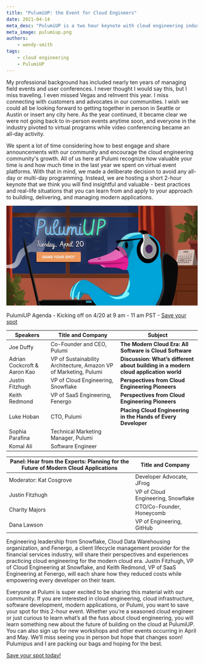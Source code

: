 ```yaml
---
title: "PulumiUP: the Event for Cloud Engineers"
date: 2021-04-14
meta_desc: "PulumiUP is a two hour keynote with cloud engineering industry leaders Adrian Cockcroft, VP of Sustainability Engineering at Amazon, Justin Fitzhugh, VP of Cloud Engineering at Snowflake, Keith Redmond, VP of SaaS Engineering at Fenergo."
meta_image: pulumiup.png
authors:
    - wendy-smith
tags:
    - cloud engineering
    - PulumiUP
---
```


My professional background has included nearly ten years of managing field events and user conferences. I never thought I would say this, but I miss traveling. I even missed Vegas and reInvent this year. I miss connecting with customers and advocates in our communities. I wish we could all be looking forward to getting together in person in Seattle or Austin or insert any city here. As the year continued, it became clear we were not going back to in-person events anytime soon, and everyone in the industry pivoted to virtual programs while video conferencing became an all-day activity.

<!--more-->

We spent a lot of time considering how to best engage and share announcements with our community and encourage the cloud engineering community's growth. All of us here at Pulumi recognize how valuable your time is and how much time in the last year we spent on virtual event platforms. With that in mind, we made a deliberate decision to avoid any all-day or multi-day programming. Instead, we are hosting a short 2-hour keynote that we think you will find insightful and valuable - best practices and real-life situations that you can learn from and apply to your approach to building, delivering, and managing modern applications.

![PulumiUP](pulumiup.png)

PulumiUP Agenda - Kicking off on 4/20 at 9 am - 11 am PST - [Save your spot](https://www.pulumi.com/pulumi-up/)

| **Speakers** | **Title and Company** | **Subject** |
| - | - |- |
| Joe Duffy | Co-Founder and CEO, Pulumi | **The Modern Cloud Era: All Software is Cloud Software** |
|Adrian Cockcroft & Aaron Kao                | VP of Sustainability Architecture, Amazon VP of Marketing, Pulumi | **Discussion: What’s different about building in a modern cloud application world** |
| Justin Fitzhugh | VP of Cloud Engineering, Snowflake | **Perspectives from Cloud Engineering Pioneers** |
| Keith Redmond | VP of SaaS Engineering, Fenergo | **Perspectives from Cloud Engineering Pioneers** |
| Luke Hoban | CTO, Pulumi | **Placing Cloud Engineering in the Hands of Every Developer** |
| Sophia Parafina | Technical Marketing Manager, Pulumi|
| Komal Ali | Software Engineer |

| **Panel: Hear from the Experts: Planning for the Future of Modern Cloud Applications** | **Title and Company** |
|- | - |
| Moderator: Kat Cosgrove | Developer Advocate, JFrog |
| Justin Fitzhugh | VP of Cloud Engineering, Snowflake |
| Charity Majors |  CTO/Co-Founder, Honeycomb |
| Dana Lawson |  VP of Engineering, GitHub  |

Engineering leadership from Snowflake, Cloud Data Warehousing organization, and Fenergo, a client lifecycle management provider for the financial services industry, will share their perspectives and experiences practicing cloud engineering for the modern cloud era. Justin Fitzhugh, VP of Cloud Engineering at Snowflake, and Keith Redmond, VP of SaaS Engineering at Fenergo, will each share how they reduced costs while empowering every developer on their team.

Everyone at Pulumi is super excited to be sharing this material with our community. If you are interested in cloud engineering, cloud infrastructure, software development, modern applications, or Pulumi, you want to save your spot for this 2-hour event. Whether you’re a seasoned cloud engineer or just curious to learn what’s all the fuss about cloud engineering, you will learn something new about the future of building on the cloud at PulumiUP. You can also sign up for new workshops and other events occurring in April and May. We’ll miss seeing you in person but hope that changes soon! Pulumipus and I are packing our bags and hoping for the best.

[Save your spot today!](https://www.pulumi.com/pulumi-up/)
